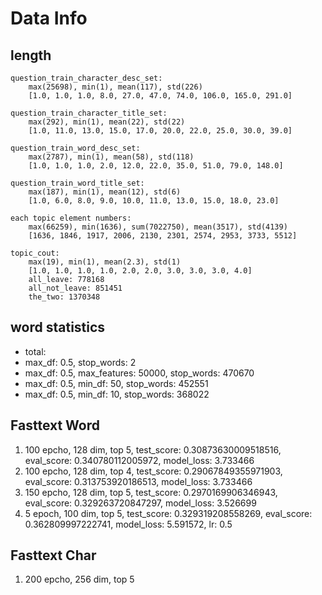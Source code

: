 # Data Info

## length

```
question_train_character_desc_set: 
    max(25698), min(1), mean(117), std(226)
    [1.0, 1.0, 1.0, 8.0, 27.0, 47.0, 74.0, 106.0, 165.0, 291.0]

question_train_character_title_set: 
    max(292), min(1), mean(22), std(22)
    [1.0, 11.0, 13.0, 15.0, 17.0, 20.0, 22.0, 25.0, 30.0, 39.0]

question_train_word_desc_set: 
    max(2787), min(1), mean(58), std(118)
    [1.0, 1.0, 1.0, 2.0, 12.0, 22.0, 35.0, 51.0, 79.0, 148.0]
    
question_train_word_title_set: 
    max(187), min(1), mean(12), std(6)
    [1.0, 6.0, 8.0, 9.0, 10.0, 11.0, 13.0, 15.0, 18.0, 23.0]

each topic element numbers: 
    max(66259), min(1636), sum(7022750), mean(3517), std(4139)
    [1636, 1846, 1917, 2006, 2130, 2301, 2574, 2953, 3733, 5512]

topic_cout:
    max(19), min(1), mean(2.3), std(1)
    [1.0, 1.0, 1.0, 1.0, 2.0, 2.0, 3.0, 3.0, 3.0, 4.0]
    all_leave: 778168
    all_not_leave: 851451
    the_two: 1370348
```

## word statistics
- total: 
- max_df: 0.5, stop_words: 2
- max_df: 0.5, max_features: 50000, stop_words: 470670
- max_df: 0.5, min_df: 50, stop_words: 452551
- max_df: 0.5, min_df: 10, stop_words: 368022

## Fasttext Word
1. 100 epcho, 128 dim, top 5, test_score: 0.30873630009518516, eval_score: 0.340780112005972, model_loss: 3.733466
2. 100 epcho, 128 dim, top 4, test_score: 0.29067849355971903, eval_score: 0.313753920186513, model_loss: 3.733466
3. 150 epcho, 128 dim, top 5, test_score: 0.2970169906346943, eval_score: 0.329263720847297, model_loss: 3.526699
4. 5 epoch, 100 dim, top 5, test_score: 0.329319208558269, eval_score: 0.362809997222741, model_loss: 5.591572, lr: 0.5

## Fasttext Char
1. 200 epcho, 256 dim, top 5
